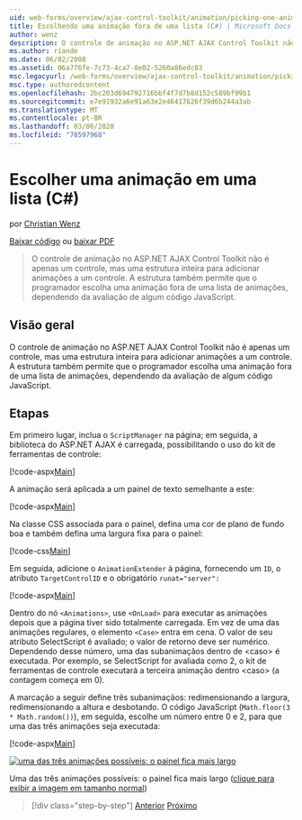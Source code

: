 ```yaml
---
uid: web-forms/overview/ajax-control-toolkit/animation/picking-one-animation-out-of-a-list-cs
title: Escolhendo uma animação fora de uma lista (C#) | Microsoft Docs
author: wenz
description: O controle de animação no ASP.NET AJAX Control Toolkit não é apenas um controle, mas uma estrutura inteira para adicionar animações a um controle. A estrutura também permitirá...
ms.author: riande
ms.date: 06/02/2008
ms.assetid: 06a776fe-7c73-4ca7-8e02-5260a86edc03
msc.legacyurl: /web-forms/overview/ajax-control-toolkit/animation/picking-one-animation-out-of-a-list-cs
msc.type: authoredcontent
ms.openlocfilehash: 2bc203d694792716bbf4f7d7b8d152c589bf99b1
ms.sourcegitcommit: e7e91932a6e91a63e2e46417626f39d6b244a3ab
ms.translationtype: MT
ms.contentlocale: pt-BR
ms.lasthandoff: 03/06/2020
ms.locfileid: "78597968"
---
```

# <a name="picking-one-animation-out-of-a-list-c"></a>Escolher uma animação em uma lista (C#)

por [Christian Wenz](https://github.com/wenz)

[Baixar código](https://download.microsoft.com/download/f/9/a/f9a26acd-8df4-4484-8a18-199e4598f411/Animation5.cs.zip) ou [baixar PDF](https://download.microsoft.com/download/6/7/1/6718d452-ff89-4d3f-a90e-c74ec2d636a3/animation5CS.pdf)

> O controle de animação no ASP.NET AJAX Control Toolkit não é apenas um controle, mas uma estrutura inteira para adicionar animações a um controle. A estrutura também permite que o programador escolha uma animação fora de uma lista de animações, dependendo da avaliação de algum código JavaScript.

## <a name="overview"></a>Visão geral

O controle de animação no ASP.NET AJAX Control Toolkit não é apenas um controle, mas uma estrutura inteira para adicionar animações a um controle. A estrutura também permite que o programador escolha uma animação fora de uma lista de animações, dependendo da avaliação de algum código JavaScript.

## <a name="steps"></a>Etapas

Em primeiro lugar, inclua o `ScriptManager` na página; em seguida, a biblioteca do ASP.NET AJAX é carregada, possibilitando o uso do kit de ferramentas de controle:

[!code-aspx[Main](picking-one-animation-out-of-a-list-cs/samples/sample1.aspx)]

A animação será aplicada a um painel de texto semelhante a este:

[!code-aspx[Main](picking-one-animation-out-of-a-list-cs/samples/sample2.aspx)]

Na classe CSS associada para o painel, defina uma cor de plano de fundo boa e também defina uma largura fixa para o painel:

[!code-css[Main](picking-one-animation-out-of-a-list-cs/samples/sample3.css)]

Em seguida, adicione o `AnimationExtender` à página, fornecendo um `ID`, o atributo `TargetControlID` e o obrigatório `runat="server":`

[!code-aspx[Main](picking-one-animation-out-of-a-list-cs/samples/sample4.aspx)]

Dentro do nó `<Animations>`, use `<OnLoad>` para executar as animações depois que a página tiver sido totalmente carregada. Em vez de uma das animações regulares, o elemento `<Case>` entra em cena. O valor de seu atributo SelectScript é avaliado; o valor de retorno deve ser numérico. Dependendo desse número, uma das subanimaçãos dentro de &lt;caso&gt; é executada. Por exemplo, se SelectScript for avaliada como 2, o kit de ferramentas de controle executará a terceira animação dentro &lt;caso&gt; (a contagem começa em 0).

A marcação a seguir define três subanimaçãos: redimensionando a largura, redimensionando a altura e desbotando. O código JavaScript (`Math.floor(3 * Math.random())`), em seguida, escolhe um número entre 0 e 2, para que uma das três animações seja executada:

[!code-aspx[Main](picking-one-animation-out-of-a-list-cs/samples/sample5.aspx)]

[![uma das três animações possíveis: o painel fica mais largo](picking-one-animation-out-of-a-list-cs/_static/image2.png)](picking-one-animation-out-of-a-list-cs/_static/image1.png)

Uma das três animações possíveis: o painel fica mais largo ([clique para exibir a imagem em tamanho normal](picking-one-animation-out-of-a-list-cs/_static/image3.png))

> [!div class="step-by-step"]
> [Anterior](animation-depending-on-a-condition-cs.md)
> [Próximo](animating-in-response-to-user-interaction-cs.md)
